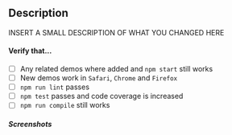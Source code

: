 ## **Description**

INSERT A SMALL DESCRIPTION OF WHAT YOU CHANGED HERE

#### **Verify that...**

- [ ] Any related demos where added and `npm start` still works
- [ ] New demos work in `Safari`, `Chrome` and `Firefox`
- [ ] `npm run lint` passes
- [ ] `npm test` passes and code coverage is increased
- [ ] `npm run compile` still works

##### **Screenshots**

